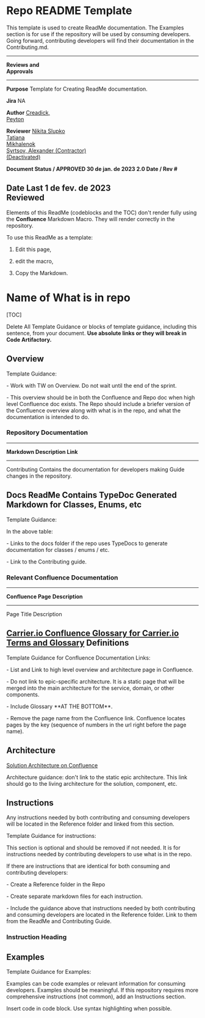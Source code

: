 # Repo README Template

This template is used to create ReadMe documentation. The Examples
section is for use if the repository will be used by consuming
developers. Going forward, contributing developers will find their
documentation in the Contributing.md.

  -----------------------------------------------------------------------------------------------------------------------------------------------------------------
  **Reviews and                                                                                                                                              
  Approvals**                                                                                                                                                
  --------------------- ----------------------------------------------------------------------------------------------------------- ------------------------ ------
  **Purpose**           Template for Creating ReadMe documentation.                                                                                          

  **Jira**              NA                                                                                                                                   

  **Author**            [Creadick,                                                                                                                           
                        Peyton](https://carrier-digital.atlassian.net/wiki/people/61eb8a245fcc3700689d3b4e?ref=confluence)                                   

  **Reviewer**          [Nikita Slupko](https://carrier-digital.atlassian.net/wiki/people/6114ea2c75ad960069a761d4?ref=confluence)                           
                        [Tatiana                                                                                                                             
                        Mikhalenok](https://carrier-digital.atlassian.net/wiki/people/608299309c4625006b4a8fd6?ref=confluence)                               
                        [Syrtsov, Alexander (Contractor)                                                                                                     
                        (Deactivated)](https://carrier-digital.atlassian.net/wiki/people/6374eab6489de2f7f461f592?ref=confluence)                            

  **Document Status /   APPROVED                                                                                                    30 de jan. de 2023       2.0
  Date / Rev \#**                                                                                                                                            

  **Date Last           1 de fev. de 2023                                                                                                                    
  Reviewed**                                                                                                                                                 
  -----------------------------------------------------------------------------------------------------------------------------------------------------------------

Elements of this ReadMe (codeblocks and the TOC) don't render fully
using the **Confluence** Markdown Macro. They will render correctly in
the repository.

To use this ReadMe as a template:

1.  Edit this page,

2.  edit the macro,

3.  Copy the Markdown.

# Name of What is in repo

\[TOC\]

Delete All Template Guidance or blocks of template guidance, including
this sentence, from your document. **Use absolute links or they will
break in Code Artifactory.**

## Overview

Template Guidance:

\- Work with TW on Overview. Do not wait until the end of the sprint.

\- This overview should be in both the Confluence and Repo doc when high
level Confluence doc exists. The Repo should include a briefer version
of the Confluence overview along with what is in the repo, and what the
documentation is intended to do.

### Repository Documentation

  -----------------------------------------------------------------------
  **Markdown      **Description**
  Link**          
  --------------- -------------------------------------------------------
  Contributing    Contains the documentation for developers making
  Guide           changes in the repository.

  Docs ReadMe     Contains TypeDoc Generated Markdown for Classes, Enums,
                  etc
  -----------------------------------------------------------------------

Template Guidance:

In the above table:

\- Links to the docs folder if the repo uses TypeDocs to generate
documentation for classes / enums / etc.

\- Link to the Contributing guide.

### Relevant Confluence Documentation

  ---------------------------------------------------------------------------------------------------------------------------------------
  **Confluence Page**                                                                **Description**
  ---------------------------------------------------------------------------------- ----------------------------------------------------
  Page Title                                                                         Description

  [Carrier.io                                                                        Confluence Glossary for Carrier.io Terms and
  Glossary](https://carrier-digital.atlassian.net/wiki/spaces/IO/pages/2108063771)   Definitions
  ---------------------------------------------------------------------------------------------------------------------------------------

Template Guidance for Confluence Documentation Links:

\- List and Link to high level overview and architecture page in
Confluence.

\- Do not link to epic-specific architecture. It is a static page that
will be merged into the main architecture for the service, domain, or
other components.

\- Include Glossary \*\*AT THE BOTTOM\*\*.

\- Remove the page name from the Confluence link. Confluence locates
pages by the key (sequence of numbers in the url right before the page
name).

## Architecture

[Solution Architecture on
Confluence](https://carrier-digital.atlassian.netlink)

Architecture guidance: don\'t link to the static epic architecture. This
link should go to the living architecture for the solution, component,
etc.

## Instructions

Any instructions needed by both contributing and consuming developers
will be located in the Reference folder and linked from this section.

Template Guidance for instructions:

This section is optional and should be removed if not needed. It is for
instructions needed by contributing developers to use what is in the
repo.

If there are instructions that are identical for both consuming and
contributing developers:

\- Create a Reference folder in the Repo

\- Create separate markdown files for each instruction.

\- Include the guidance above that instructions needed by both
contributing and consuming developers are located in the Reference
folder. Link to them from the ReadMe and Contributing Guide.

### Instruction Heading

## Examples

Template Guidance for Examples:

Examples can be code examples or relevant information for consuming
developers. Examples should be meaningful. If this repository requires
more comprehensive instructions (not common), add an Instructions
section.

Insert code in code block. Use syntax highlighting when possible.

